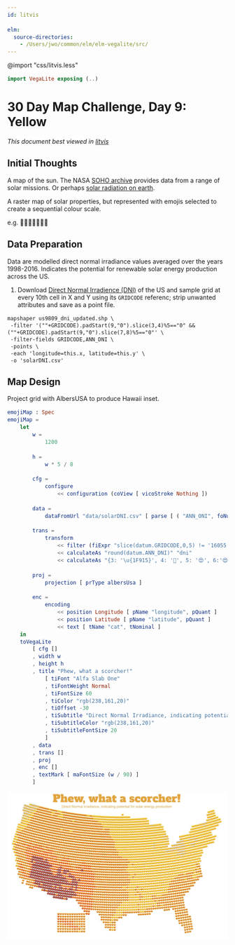 ```yaml
---
id: litvis

elm:
  source-directories:
    - /Users/jwo/common/elm/elm-vegalite/src/
---
```


@import "css/litvis.less"

```elm {l=hidden}
import VegaLite exposing (..)
```

# 30 Day Map Challenge, Day 9: Yellow

_This document best viewed in [litvis](https://github.com/gicentre/litvis)_

## Initial Thoughts

A map of the sun. The NASA [SOHO archive](https://sohowww.nascom.nasa.gov/data/archive.html) provides data from a range of solar missions. Or perhaps [solar radiation on earth](https://www.nrel.gov/gis/data-solar.html).

A raster map of solar properties, but represented with emojis selected to create a sequential colour scale.

e.g. 🤕🙂🥰😍🥵😡👹

## Data Preparation

Data are modelled direct normal irradiance values averaged over the years 1998-2016. Indicates the potential for renewable solar energy production across the US.

1. Download [Direct Normal Irradience (DNI)](https://www.nrel.gov/gis/data-solar.html) of the US and sample grid at every 10th cell in X and Y using its `GRIDCODE` referenc; strip unwanted attributes and save as a point file.

```
mapshaper us9809_dni_updated.shp \
 -filter '(""+GRIDCODE).padStart(9,"0").slice(3,4)%5=="0" && (""+GRIDCODE).padStart(9,"0").slice(7,8)%5=="0"' \
 -filter-fields GRIDCODE,ANN_DNI \
 -points \
 -each 'longitude=this.x, latitude=this.y' \
 -o 'solarDNI.csv'
```

## Map Design

Project grid with AlbersUSA to produce Hawaii inset.

```elm {l}
emojiMap : Spec
emojiMap =
    let
        w =
            1200

        h =
            w * 5 / 8

        cfg =
            configure
                << configuration (coView [ vicoStroke Nothing ])

        data =
            dataFromUrl "data/solarDNI.csv" [ parse [ ( "ANN_ONI", foNum ) ] ]

        trans =
            transform
                << filter (fiExpr "slice(datum.GRIDCODE,0,5) != '16055' && slice(datum.GRIDCODE,-4) > '1855'")
                << calculateAs "round(datum.ANN_DNI)" "dni"
                << calculateAs "{3: '\u{1F915}', 4: '🙂', 5: '😍', 6:'😍',7:'😡',8:'👹',9:'👹'}[datum.dni]" "cat"

        proj =
            projection [ prType albersUsa ]

        enc =
            encoding
                << position Longitude [ pName "longitude", pQuant ]
                << position Latitude [ pName "latitude", pQuant ]
                << text [ tName "cat", tNominal ]
    in
    toVegaLite
        [ cfg []
        , width w
        , height h
        , title "Phew, what a scorcher!"
            [ tiFont "Alfa Slab One"
            , tiFontWeight Normal
            , tiFontSize 60
            , tiColor "rgb(238,161,20)"
            , tiOffset -30
            , tiSubtitle "Direct Normal Irradiance, indicating potential for solar energy production"
            , tiSubtitleColor "rgb(238,161,20)"
            , tiSubtitleFontSize 20
            ]
        , data
        , trans []
        , proj
        , enc []
        , textMark [ maFontSize (w / 90) ]
        ]
```

![day 9](images/day09.jpg)
